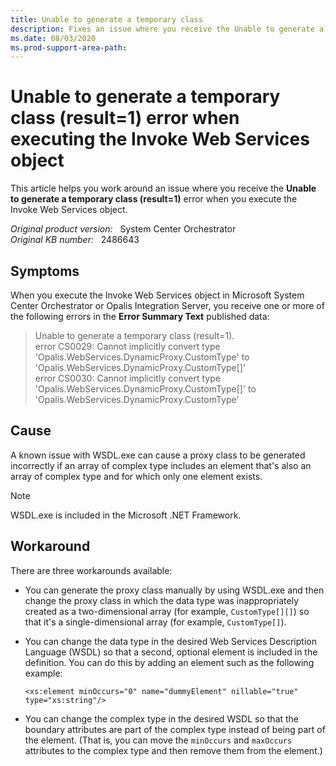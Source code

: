 ```yaml
---
title: Unable to generate a temporary class
description: Fixes an issue where you receive the Unable to generate a temporary class (result=1) error when you execute the Invoke Web Services object.
ms.date: 08/03/2020
ms.prod-support-area-path: 
---
```

# Unable to generate a temporary class (result=1) error when executing the Invoke Web Services object

This article helps you work around an issue where you receive the **Unable to generate a temporary class (result=1)** error when you execute the Invoke Web Services object.

_Original product version:_ &nbsp; System Center Orchestrator  
_Original KB number:_ &nbsp; 2486643

## Symptoms

When you execute the Invoke Web Services object in Microsoft System Center Orchestrator or Opalis Integration Server, you receive one or more of the following errors in the **Error Summary Text** published data:

> Unable to generate a temporary class (result=1).  
> error CS0029: Cannot implicitly convert type 'Opalis.WebServices.DynamicProxy.CustomType' to 'Opalis.WebServices.DynamicProxy.CustomType[]'  
> error CS0030: Cannot implicitly convert type 'Opalis.WebServices.DynamicProxy.CustomType[]' to 'Opalis.WebServices.DynamicProxy.CustomType'

## Cause

A known issue with WSDL.exe can cause a proxy class to be generated incorrectly if an array of complex type includes an element that's also an array of complex type and for which only one element exists.

> [!NOTE]
> WSDL.exe is included in the Microsoft .NET Framework.

## Workaround

There are three workarounds available:

- You can generate the proxy class manually by using WSDL.exe and then change the proxy class in which the data type was inappropriately created as a two-dimensional array (for example, `CustomType[][]`) so that it's a single-dimensional array (for example, `CustomType[]`).

- You can change the data type in the desired Web Services Description Language (WSDL) so that a second, optional element is included in the definition. You can do this by adding an element such as the following example:

    `<xs:element minOccurs="0" name="dummyElement" nillable="true" type="xs:string"/>`

- You can change the complex type in the desired WSDL so that the boundary attributes are part of the complex type instead of being part of the element. (That is, you can move the `minOccurs` and `maxOccurs` attributes to the complex type and then remove them from the element.)
